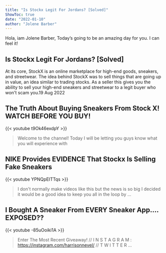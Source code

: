 ```yaml
---
title: "Is Stockx Legit For Jordans? [Solved]"
ShowToc: true 
date: "2022-01-10"
author: "Jolene Barber" 
---
```


Hola, iam Jolene Barber, Today’s going to be an amazing day for you. I can feel it!
## Is Stockx Legit For Jordans? [Solved]
At its core, StockX is an online marketplace for high-end goods, sneakers, and streetwear. The idea behind StockX was to sell things that are going up in value, an idea similar to trading stocks. As a seller this gives you the ability to sell your high-end sneakers and streetwear to a legit buyer who won't scam you.19 Aug 2022

## The Truth About Buying Sneakers From Stock X! WATCH BEFORE YOU BUY!
{{< youtube t9Ok46exdpY >}}
>Welcome to the channel! Today I will be letting you guys know what you will experience with 

## NIKE Provides EVIDENCE That Stockx Is Selling Fake Sneakers
{{< youtube YPNQpEITTqs >}}
>I don't normally make videos like this but the news is so big I decided it would be a good idea to keep you all in the loop by ...

## I Bought A Sneaker From EVERY Sneaker App.... EXPOSED??
{{< youtube -85uOoiki1A >}}
>Enter The Most Recent Giveaway! // I N S T A G R A M : https://instagram.com/harrisonnevel/ // T W I T T E R ...

